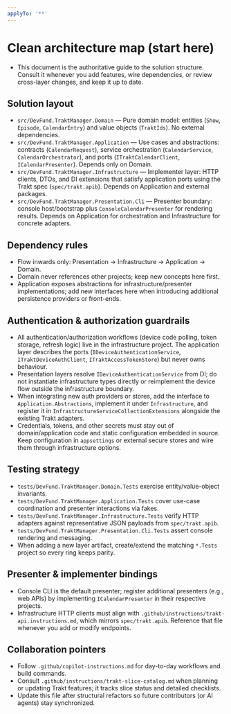 ```yaml
---
applyTo: '**'
---
```

# Clean architecture map (start here)
- This document is the authoritative guide to the solution structure. Consult it whenever you add features, wire dependencies, or review cross-layer changes, and keep it up to date.

## Solution layout
- `src/DevFund.TraktManager.Domain` — Pure domain model: entities (`Show`, `Episode`, `CalendarEntry`) and value objects (`TraktIds`). No external dependencies.
- `src/DevFund.TraktManager.Application` — Use cases and abstractions: contracts (`CalendarRequest`), service orchestration (`CalendarService`, `CalendarOrchestrator`), and ports (`ITraktCalendarClient`, `ICalendarPresenter`). Depends only on Domain.
- `src/DevFund.TraktManager.Infrastructure` — Implementer layer: HTTP clients, DTOs, and DI extensions that satisfy application ports using the Trakt spec (`spec/trakt.apib`). Depends on Application and external packages.
- `src/DevFund.TraktManager.Presentation.Cli` — Presenter boundary: console host/bootstrap plus `ConsoleCalendarPresenter` for rendering results. Depends on Application for orchestration and Infrastructure for concrete adapters.

## Dependency rules
- Flow inwards only: Presentation → Infrastructure → Application → Domain.
- Domain never references other projects; keep new concepts here first.
- Application exposes abstractions for infrastructure/presenter implementations; add new interfaces here when introducing additional persistence providers or front-ends.

## Authentication & authorization guardrails
- All authentication/authorization workflows (device code polling, token storage, refresh logic) live in the infrastructure project. The application layer describes the ports (`IDeviceAuthenticationService`, `ITraktDeviceAuthClient`, `ITraktAccessTokenStore`) but never owns behaviour.
- Presentation layers resolve `IDeviceAuthenticationService` from DI; do not instantiate infrastructure types directly or reimplement the device flow outside the infrastructure boundary.
- When integrating new auth providers or stores, add the interface to `Application.Abstractions`, implement it under `Infrastructure`, and register it in `InfrastructureServiceCollectionExtensions` alongside the existing Trakt adapters.
- Credentials, tokens, and other secrets must stay out of domain/application code and static configuration embedded in source. Keep configuration in `appsettings` or external secure stores and wire them through infrastructure options.

## Testing strategy
- `tests/DevFund.TraktManager.Domain.Tests` exercise entity/value-object invariants.
- `tests/DevFund.TraktManager.Application.Tests` cover use-case coordination and presenter interactions via fakes.
- `tests/DevFund.TraktManager.Infrastructure.Tests` verify HTTP adapters against representative JSON payloads from `spec/trakt.apib`.
- `tests/DevFund.TraktManager.Presentation.Cli.Tests` assert console rendering and messaging.
- When adding a new layer artifact, create/extend the matching `*.Tests` project so every ring keeps parity.

## Presenter & implementer bindings
- Console CLI is the default presenter; register additional presenters (e.g., web APIs) by implementing `ICalendarPresenter` in their respective projects.
- Infrastructure HTTP clients must align with `.github/instructions/trakt-api.instructions.md`, which mirrors `spec/trakt.apib`. Reference that file whenever you add or modify endpoints.

## Collaboration pointers
- Follow `.github/copilot-instructions.md` for day-to-day workflows and build commands.
- Consult `.github/instructions/trakt-slice-catalog.md` when planning or updating Trakt features; it tracks slice status and detailed checklists.
- Update this file after structural refactors so future contributors (or AI agents) stay synchronized.